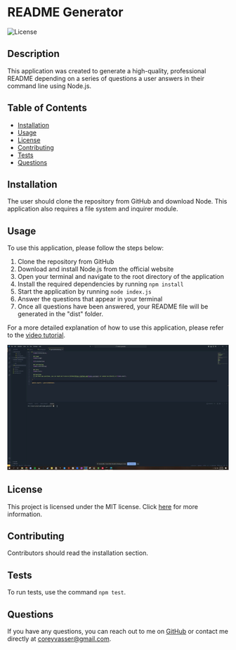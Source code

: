 # README Generator
![License](https://img.shields.io/badge/license-MIT-brightgreen.svg)

## Description

This application was created to generate a high-quality, professional README depending on a series of questions a user answers in their command line using Node.js.

## Table of Contents
- [Installation](#installation)
- [Usage](#usage)
- [License](#license)
- [Contributing](#contributing)
- [Tests](#tests)
- [Questions](#questions)

## Installation
The user should clone the repository from GitHub and download Node. This application also requires a file system and inquirer module.

## Usage
To use this application, please follow the steps below:
1. Clone the repository from GitHub
2. Download and install Node.js from the official website
3. Open your terminal and navigate to the root directory of the application
4. Install the required dependencies by running `npm install`
5. Start the application by running `node index.js`
6. Answer the questions that appear in your terminal
7. Once all questions have been answered, your README file will be generated in the "dist" folder.

For a more detailed explanation of how to use this application, please refer to the [video tutorial](https://drive.google.com/file/d/1tFkYqE2ltQhfwItZXlViL2RBW9OUwZkV/view).

![Alt Text](./utils/readme.gif)

## License

This project is licensed under the MIT license. Click [here](https://opensource.org/licenses/MIT) for more information.

## Contributing
Contributors should read the installation section.

## Tests
To run tests, use the command `npm test`.

## Questions
If you have any questions, you can reach out to me on [GitHub](https://github.com/spamdalfz) or contact me directly at coreyvasser@gmail.com.
